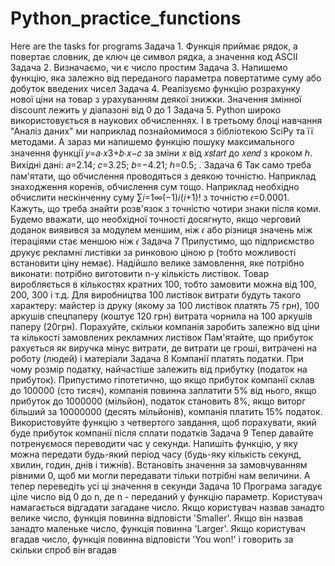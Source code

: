 # Python_practice_functions
Here are the tasks for programs
Задача 1.
Функція приймає рядок, а повертає словник, де ключ це символ рядка, а значення код ASCII
Задача 2.
Визначаємо, чи є число простим
Задача 3.
Напишемо функцію, яка залежно від переданого параметра повертатиме суму або добуток введених чисел
Задача 4.
Реалізуємо функцію розрахунку нової ціни на товар з урахуванням деякої знижки. Значення змінної discount лежить у діапазоні від 0 до 1
Задача 5.
Python широко використовується в наукових обчисленнях. І в третьому блоці навчання "Аналіз даних" ми наприклад познайомимося з бібліотекою SciPy та її методами.
А зараз ми напишемо функцію пошуку максимального значення функції 𝑦=𝑎⋅𝑥3+𝑏⋅𝑥−𝑐 за зміни 𝑥 від 𝑥𝑠𝑡𝑎𝑟𝑡 до 𝑥𝑒𝑛𝑑 з кроком ℎ. Вихідні дані: 𝑎=2.14; 𝑐=3.25; 𝑏=−4.21; ℎ=0.5; .
Задача 6
Так само треба пам'ятати, що обчислення проводяться з деякою точністю. Наприклад знаходження коренів, обчислення сум тощо.
Наприклад необхідно обчислити нескінченну суму ∑𝑖=1∞(−1)𝑖(𝑖+1)! з точністю 𝜖=0.0001. Кажуть, що треба знайти розв'язок з точністю чотири знаки після коми. Будемо вважати, що необхідної точності досягнуто, якщо черговий доданок виявився за модулем меншим, ніж 𝜖 або різниця значень між ітераціями стає меншою ніж 𝜖
Задача 7
Припустимо, що підприємство друкує рекламні листівки за ринковою ціною p (тобто можливості встановити ціну немає). Надійшло велике замовлення, яке потрібно виконати: потрібно виготовити n-у кількість листівок. Товар виробляється в кількостях кратних 100, тобто замовити можна від 100, 200, 300 і т.д. Для виробництва 100 листівок витрати будуть такого характеру:
майстер із друку (якому за 100 листівок платять 75 грн),
100 аркушів спецпаперу (коштує 120 грн)
витрата чорнила на 100 аркушів паперу (20грн).
Порахуйте, скільки компанія заробить залежно від ціни та кількості замовлених рекламних листівок
Пам'ятайте, що прибуток рахується як виручка мінус витрати, де витрати це гроші, витрачені на роботу (людей) і матеріали
Задача 8
Компанії платять податки. При чому розмір податку, найчастіше залежить від прибутку (податок на прибуток). Припустимо гіпотетично, що якщо прибуток компанії склав до 100000 (сто тисяч), компанія повинна заплатити 5% від нього, якщо прибуток до 1000000 (мільйон), податок становить 8%, якщо виторг більший за 10000000 (десять мільйонів), компанія платить 15% податок. Використовуйте функцію з четвертого завдання, щоб порахувати, який буде прибуток компанії після сплати податків
Задача 9
Тепер давайте потренуємося переводити час у секунди. Напишіть функцію, у яку можна передати будь-який період часу (будь-яку кількість секунд, хвилин, годин, днів і тижнів). Встановіть значення за замовчуванням рівними 0, щоб ми могли передавати тільки потрібні нам величини. А тепер переведіть усі ці значення в секунди
Задача 10
Програма загадує ціле число від 0 до n, де n - переданий у функцію параметр. Користувач намагається відгадати загадане число. Якщо користувач назвав занадто велике число, функція повинна відповісти 'Smaller'. Якщо він назвав занадто маленьке число, функція повинна 'Larger'. Якщо користувач вгадав число, функція повинна відповісти 'You won!' і говорить за скільки спроб він вгадав
